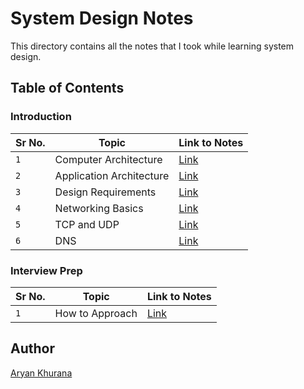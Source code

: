 # System Design Notes

This directory contains all the notes that I took while learning system design.

## Table of Contents

### Introduction

| Sr No. | Topic                    | Link to Notes                                          |
| ------ | ------------------------ | ------------------------------------------------------ |
| `1`    | Computer Architecture    | [Link](./intro/background/computer-architecture.md)    |
| `2`    | Application Architecture | [Link](./intro/background/application-architecture.md) |
| `3`    | Design Requirements      | [Link](./intro/background/design-requirements.md)      |
| `4`    | Networking Basics        | [Link](./intro/networking/basics.md)                   |
| `5`    | TCP and UDP              | [Link](./intro/networking/tcp_and_udp.md)              |
| `6`    | DNS                      | [Link](./intro/networking/dns.md)                      |

### Interview Prep

| Sr No. | Topic           | Link to Notes                               |
| ------ | --------------- | ------------------------------------------- |
| `1`    | How to Approach | [Link](./interview-prep/how_to_approach.md) |

## Author

[Aryan Khurana](https://github.com/AryanK1511)
